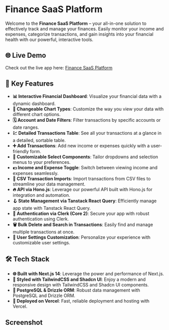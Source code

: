 # Finance SaaS Platform

Welcome to the **Finance SaaS Platform** – your all-in-one solution to effectively track and manage your finances. Easily monitor your income and expenses, categorize transactions, and gain insights into your financial health with our powerful, interactive tools.


## 🌐 Live Demo

Check out the live app here: [Finance SaaS Platform](https://finance-me-kappa.vercel.app/)


## 🌟 Key Features

- **📊 Interactive Financial Dashboard**: Visualize your financial data with a dynamic dashboard.
- **🔁 Changeable Chart Types**: Customize the way you view your data with different chart options.
- **🗓 Account and Date Filters**: Filter transactions by specific accounts or date ranges.
- **💹 Detailed Transactions Table**: See all your transactions at a glance in a detailed, sortable table.
- **➕ Add Transactions**: Add new income or expenses quickly with a user-friendly form.
- **🧩 Customizable Select Components**: Tailor dropdowns and selection menus to your preferences.
- **💵 Income and Expense Toggle**: Switch between viewing income and expenses seamlessly.
- **🔄 CSV Transaction Imports**: Import transactions from CSV files to streamline your data management.
- **🔥 API via Hono.js**: Leverage our powerful API built with Hono.js for integration and automation.
- **🪝 State Management via Tanstack React Query**: Efficiently manage app state with Tanstack React Query.
- **🔐 Authentication via Clerk (Core 2)**: Secure your app with robust authentication using Clerk.
- **🗑 Bulk Delete and Search in Transactions**: Easily find and manage multiple transactions at once.
- **👤 User Settings Customization**: Personalize your experience with customizable user settings.

## 🛠️ Tech Stack

- **🌐 Built with Next.js 14**: Leverage the power and performance of Next.js.
- **🎨 Styled with TailwindCSS and Shadcn UI**: Enjoy a modern and responsive design with TailwindCSS and Shadcn UI components.
- **💾 PostgreSQL & Drizzle ORM**: Robust data management with PostgreSQL and Drizzle ORM.
- **🚀 Deployed on Vercel**: Fast, reliable deployment and hosting with Vercel.

## Screenshot